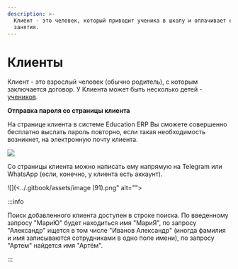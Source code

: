 ```yaml
---
description: >-
  Клиент - это человек, который приводит ученика в школу и оплачивает его
  занятия.
---
```


# Клиенты

Клиент - это взрослый человек (обычно родитель), с которым заключается договор. У Клиента может быть несколько детей - [учеников](../ucheniki.md).



**Отправка пароля со страницы клиента**

На странице клиента в системе Education ERP Вы сможете совершенно бесплатно выслать пароль повторно, если такая необходимость возникнет, на электронную почту клиента.

![](../.gitbook/assets/Screenshot\_8.png)

Со страницы клиента можно написать ему напрямую на Telegram или WhatsApp (если, конечно, у клиента есть аккаунт).

![](<../.gitbook/assets/image (91).png" alt=""><figcaption></figcaption></figure>

:::info

Поиск добавленного клиента доступен в строке поиска. По введенному запросу "МариЮ" будет находиться имя "МариЯ", по запросу "Александр" ищется в том числе "Иванов Александр" (иногда фамилия и имя записываются сотрудниками в одно поле имени), по запросу "Артем" найдется имя "Артём".

:::

